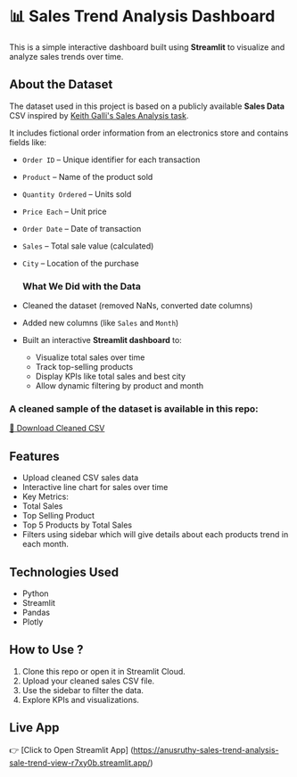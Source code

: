
# 📊 Sales Trend Analysis Dashboard

This is a simple interactive dashboard built using **Streamlit** to visualize and analyze sales trends over time.

## About the Dataset
The dataset used in this project is based on a publicly available **Sales Data** CSV inspired by [Keith Galli's Sales Analysis task](https://www.kaggle.com/datasets/beekiran/sales-data-analysis).

It includes fictional order information from an electronics store and contains fields like:

- `Order ID` – Unique identifier for each transaction  
- `Product` – Name of the product sold  
- `Quantity Ordered` – Units sold  
- `Price Each` – Unit price  
- `Order Date` – Date of transaction  
- `Sales` – Total sale value (calculated)  
- `City` – Location of the purchase

  ###  What We Did with the Data

- Cleaned the dataset (removed NaNs, converted date columns)
- Added new columns (like `Sales` and `Month`)
- Built an interactive **Streamlit dashboard** to:
  - Visualize total sales over time
  - Track top-selling products
  - Display KPIs like total sales and best city
  - Allow dynamic filtering by product and month
    
### A cleaned sample of the dataset is available in this repo:
[📎 Download Cleaned CSV](https://raw.githubusercontent.com/Anusruthy/sales-trend-streamlit/main/cleaned_sales_data.csv)

## Features

- Upload cleaned CSV sales data
- Interactive line chart for sales over time
-  Key Metrics:
  - Total Sales
  - Top Selling Product
- Top 5 Products by Total Sales
- Filters using sidebar which will give details about each products trend in each month.

## Technologies Used

- Python
- Streamlit
- Pandas
- Plotly

## How to Use ?

1. Clone this repo or open it in Streamlit Cloud.
2. Upload your cleaned sales CSV file.
3. Use the sidebar to filter the data.
4. Explore KPIs and visualizations.

##  Live App

👉 [Click to Open Streamlit App] (https://anusruthy-sales-trend-analysis-sale-trend-view-r7xy0b.streamlit.app/)
